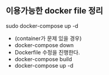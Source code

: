 ## 이용가능한 docker file 정리

sudo docker-compose up -d 

- (container가 문제 있을 경우)
- docker-compose down
- Dockerfile 수정을 진행한다.
- docker-compose build
- docker-compose up -d
